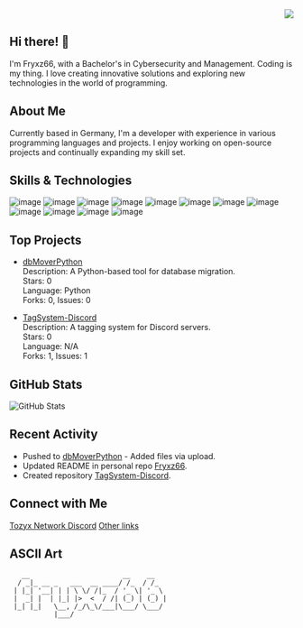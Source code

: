 <div align="right">
  <img src="https://visitor-badge.laobi.icu/badge?page_id=Fryxz66.Fryxz66&left_text=Profile%20views"  />
</div>



## Hi there! 👋

I'm Fryxz66, with a Bachelor's in Cybersecurity and Management. Coding is my thing. I love creating innovative solutions and exploring new technologies in the world of programming.

## About Me

Currently based in Germany, I'm a developer with experience in various programming languages and projects. I enjoy working on open-source projects and continually expanding my skill set.

## Skills & Technologies

![image]({https://img.shields.io/badge/Cloudflare-F38020?style=for-the-badge&logo=Cloudflare&logoColor=white}) ![image]({https://img.shields.io/badge/MySQL-005C84?style=for-the-badge&logo=mysql&logoColor=white}) ![image]({https://img.shields.io/badge/Sqlite-003B57?style=for-the-badge&logo=sqlite&logoColor=white}) ![image]({https://img.shields.io/badge/Discord-5865F2?style=for-the-badge&logo=discord&logoColor=white}) ![image]({https://img.shields.io/badge/VSCode-0078D4?style=for-the-badge&logo=visual%20studio%20code&logoColor=white}) ![image]({https://img.shields.io/badge/C%23-239120?style=for-the-badge&logo=csharp&logoColor=white}) ![image]({https://img.shields.io/badge/C%2B%2B-00599C?style=for-the-badge&logo=c%2B%2B&logoColor=white}) ![image]({https://img.shields.io/badge/HTML5-E34F26?style=for-the-badge&logo=html5&logoColor=white}) ![image]({https://img.shields.io/badge/JavaScript-323330?style=for-the-badge&logo=javascript&logoColor=F7DF1E}) ![image]({https://img.shields.io/badge/json-5E5C5C?style=for-the-badge&logo=json&logoColor=white}) ![image]({https://img.shields.io/badge/Lua-2C2D72?style=for-the-badge&logo=lua&logoColor=white}) ![image]({https://img.shields.io/badge/Python-FFD43B?style=for-the-badge&logo=python&logoColor=blue})



## Top Projects

- [dbMoverPython](https://github.com/Fryxz66/dbMoverPython)  
   Description: A Python-based tool for database migration.  
   Stars: 0  
   Language: Python  
   Forks: 0, Issues: 0  

- [TagSystem-Discord](https://github.com/Fryxz66/TagSystem-Discord)  
   Description: A tagging system for Discord servers.  
   Stars: 0  
   Language: N/A  
   Forks: 1, Issues: 1


## GitHub Stats

![GitHub Stats](https://github-readme-stats.vercel.app/api?username=Fryxz66&show_icons=true&count_private=true&theme=radical)

## Recent Activity

- Pushed to [dbMoverPython](https://github.com/Fryxz66/dbMoverPython) - Added files via upload.    
- Updated README in personal repo [Fryxz66](https://github.com/Fryxz66/Fryxz66).  
- Created repository [TagSystem-Discord](https://github.com/Fryxz66/TagSystem-Discord).  


## Connect with Me
[Tozyx Network Discord](https://discord.gg/FQeWeaxVD9)
[Other links](https://fakecrime.bio/Jules113)

## ASCII Art

```
   __                       __    __   
  / _|_ __ _   ___  __ ____/ /_  / /_  
 | |_| '__| | | \ \/ /|_  / '_ \| '_ \ 
 |  _| |  | |_| |>  <  / /| (_) | (_) |
 |_| |_|   \__, /_/\_\/___|\___/ \___/ 
           |___/                       
```
